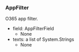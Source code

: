 ### AppFilter
O365 app filter.

- field: AppFilterField
  - None
- texts: a list of System.Strings
  - None
